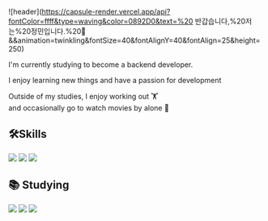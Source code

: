 ![header](https://capsule-render.vercel.app/api?fontColor=ffff&type=waving&color=0892D0&text=%20 반갑습니다,%20저는%20정민입니다.%20👋&&animation=twinkling&fontSize=40&fontAlignY=40&fontAlign=25&height=250)

I'm currently studying to become a backend developer.

I enjoy learning new things and have a passion for development

Outside of my studies, I enjoy working out 🏋️  
and occasionally go to watch movies by alone 🍿




## 🛠️Skills  
<img src="https://img.shields.io/badge/java-007396?style=for-the-badge&logo=java&logoColor=white"/> <img src="https://img.shields.io/badge/SpringBoot-6DB33F?style=for-the-badge&logo=SpringBoot&logoColor=white"/> <img src="https://img.shields.io/badge/MySQL-4479A1?style=for-the-badge&logo=MySQL&logoColor=white"/>



## 📚 Studying
<img src="https://img.shields.io/badge/Amazon AWS-232F3E?style=for-the-badge&logo=amazonaws&logoColor=white"/> <img src="https://img.shields.io/badge/amazon ec2-FF9900?style=for-the-badge&logo=amazonec2&logoColor=white"/> <img src="https://img.shields.io/badge/amazon rds-527FFF?style=for-the-badge&logo=amazonrds&logoColor=white"/>
